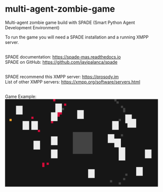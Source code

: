 # multi-agent-zombie-game
Multi-agent zombie game build with SPADE (Smart Python Agent Development Environment) 
<br />

To run the game you will need a SPADE installation and a running XMPP server.
<br />
<br />

SPADE documentation: https://spade-mas.readthedocs.io
<br />
SPADE on GitHub: https://github.com/javipalanca/spade
<br />
<br />

SPADE recommend this XMPP server: https://prosody.im
<br />
List of other XMPP servers: https://xmpp.org/software/servers.html
<br />
<br />

Game Example:
![alt text](https://github.com/patricklanger/multi-agent-zombie-game/blob/main/img/game-example.png?raw=true)
